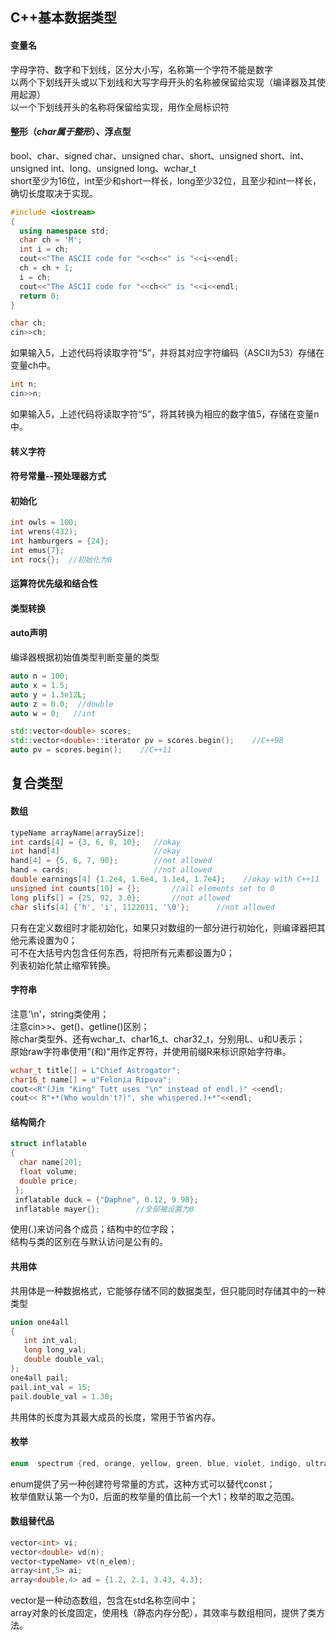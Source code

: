 ## C++基本数据类型
#### 变量名
字母字符、数字和下划线，区分大小写，名称第一个字符不能是数字  
以两个下划线开头或以下划线和大写字母开头的名称被保留给实现（编译器及其使用起源）  
以一个下划线开头的名称将保留给实现，用作全局标识符  
#### 整形（*char属于整形*）、浮点型
bool、char、signed char、unsigned char、short、unsigned short、int、unsigned int、long、unsigned long、wchar_t  
short至少为16位，int至少和short一样长，long至少32位，且至少和int一样长，确切长度取决于实现。  
```cpp
#include <iostream>
{
  using namespace std;
  char ch = 'M';
  int i = ch;
  cout<<"The ASCII code for "<<ch<<" is "<<i<<endl;
  ch = ch + 1;
  i = ch;
  cout<<"The ASCII code for "<<ch<<" is "<<i<<endl;
  return 0;
}
```
```cpp
char ch;
cin>>ch;
```
如果输入5，上述代码将读取字符“5”，并将其对应字符编码（ASCII为53）存储在变量ch中。  
```cpp
int n;
cin>>n;
```
如果输入5，上述代码将读取字符“5”，将其转换为相应的数字值5，存储在变量n中。  
#### 转义字符
#### 符号常量--预处理器方式
#### 初始化
```cpp
int owls = 100;
int wrens(432);
int hamburgers = {24};
int emus{7};
int rocs{};  //初始化为0
```
#### 运算符优先级和结合性
#### 类型转换
#### auto声明
编译器根据初始值类型判断变量的类型
```cpp
auto n = 100;
auto x = 1.5;
auto y = 1.3e12L;
auto z = 0.0;  //double
auto w = 0;   //int

std::vector<double> scores;
std::vector<double>::iterator pv = scores.begin();    //C++98
auto pv = scores.begin();    //C++11
```
## 复合类型
#### 数组
```cpp
typeName arrayName[arraySize];
int cards[4] = {3, 6, 8, 10};   //okay
int hand[4]                     //okay
hand[4] = {5, 6, 7, 90};        //not allowed
hand = cards;                   //not allowed
double earnings[4] {1.2e4, 1.6e4, 1.1e4, 1.7e4};    //okay with C++11
unsigned int counts[10] = {};       //all elements set to 0
long plifs[] = {25, 92, 3.0};       //not allowed
char slifs[4] {'h', 'i', 1122011, '\0'};      //not allowed
```
只有在定义数组时才能初始化，如果只对数组的一部分进行初始化，则编译器把其他元素设置为0；  
可不在大括号内包含任何东西，将把所有元素都设置为0；  
列表初始化禁止缩窄转换。  
#### 字符串
注意'\n'，string类使用；  
注意cin>>、get()、getline()区别；  
除char类型外、还有wchar_t、char16_t、char32_t，分别用L、u和U表示；  
原始raw字符串使用\"(和)\"用作定界符，并使用前缀R来标识原始字符串。
```cpp
wchar_t title[] = L"Chief Astrogator";
char16_t name[] = u"Felonia Ripova";
cout<<R"(Jim "King" Tutt uses "\n" instead of endl.)" <<endl;
cout<< R"+*(Who wouldn't?)", she whispered.)+*"<<endl;
```
#### 结构简介
```cpp
struct inflatable
{
  char name[20];
  float volume;
  double price;
 };
 inflatable duck = {"Daphne", 0.12, 9.98};
 inflatable mayer{};        //全部被设置为0
 ```
 使用(.)来访问各个成员；结构中的位字段；  
 结构与类的区别在与默认访问是公有的。  
 #### 共用体
 共用体是一种数据格式，它能够存储不同的数据类型，但只能同时存储其中的一种类型
 ```cpp
 union one4all
 {
    int int_val;
    long long_val;
    double double_val;
 };
 one4all pail;
 pail.int_val = 15;
 pail.double_val = 1.38;
 ```
 共用体的长度为其最大成员的长度，常用于节省内存。
 #### 枚举
  ```cpp
enum  spectrum {red, orange, yellow, green, blue, violet, indigo, ultraviolet};
 ```
 enum提供了另一种创建符号常量的方式，这种方式可以替代const；  
 枚举值默认第一个为0，后面的枚举量的值比前一个大1；枚举的取之范围。  
 #### 数组替代品
 ```cpp
 vector<int> vi;
 vector<double> vd(n);
 vector<typeName> vt(n_elem);
 array<int,5> ai;
 array<double,4> ad = {1.2, 2.1, 3.43, 4.3};
 ```
 vector是一种动态数组，包含在std名称空间中；  
 array对象的长度固定，使用栈（静态内存分配），其效率与数组相同，提供了类方法。

